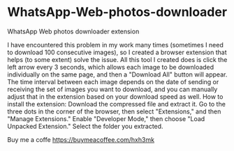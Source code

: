 # WhatsApp-Web-photos-downloader
WhatsApp Web photos downloader extension 

I have encountered this problem in my work many times (sometimes I need to download 100 consecutive images), so I created a browser extension that helps (to some extent) solve the issue.
All this tool I created does is click the left arrow every 3 seconds, which allows each image to be downloaded individually on the same page, and then a "Download All" button will appear.
The time interval between each image depends on the date of sending or receiving the set of images you want to download, and you can manually adjust that in the extension based on your download speed as well.
How to install the extension:
Download the compressed file and extract it.
Go to the three dots in the corner of the browser, then select "Extensions," and then "Manage Extensions."
Enable "Developer Mode," then choose "Load Unpacked Extension."
Select the folder you extracted.

Buy me a coffe
https://buymeacoffee.com/hxh3mk
